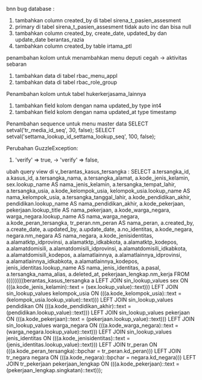 bnn
bug database :
1. tambahkan column created_by di tabel sirena_t_pasien_assesment
2. primary di tabel sirena_t_pasien_assesment tidak auto inc dan bisa null
3. tambahkan column created_by, create_date, updated_by dan update_date berantas_razia
4. tambahkan column created_by table irtama_ptl


penambahan kolom untuk menambahkan menu deputi cegah -> aktivitas sebaran
1. tambahkan data di tabel rbac_menu_appl
2. tambahkan data di tabel rbac_role_group


Penambahan kolom untuk tabel hukerkerjasama_lainnya
1. tambahkan field kolom dengan nama updated_by type int4
2. tambahkan field kolom dengan nama updated_at type timestamp

Penambahan sequence untuk menu master data
SELECT setval('tr_media_id_seq', 30, false);
SELECT setval('settama_lookup_id_settama_lookup_seq', 100, false);

Perubahan GuzzleException:
1. 'verify'          => true, -> 'verify'          => false,


ubah query view di v_berantas_kasus_tersangka :
SELECT a.tersangka_id, a.kasus_id, a.tersangka_nama, a.tersangka_alamat, a.kode_jenis_kelamin, sex.lookup_name AS nama_jenis_kelamin, a.tersangka_tempat_lahir, a.tersangka_usia, a.kode_kelompok_usia, kelompok_usia.lookup_name AS nama_kelompok_usia, a.tersangka_tanggal_lahir, a.kode_pendidikan_akhir, pendidikan.lookup_name AS nama_pendidikan_akhir, a.kode_pekerjaan, pekerjaan.lookup_title AS nama_pekerjaan, a.kode_warga_negara, warga_negara.lookup_name AS nama_warga_negara, a.kode_peran_tersangka, tr_peran.nm_peran AS nama_peran, a.created_by, a.create_date, a.updated_by, a.update_date, a.no_identitas, a.kode_negara, negara.nm_negara AS nama_negara, a.kode_jenisidentitas, a.alamatktp_idprovinsi, a.alamatktp_idkabkota, a.alamatktp_kodepos, a.alamatdomisili, a.alamatdomisili_idprovinsi, a.alamatdomisili_idkabkota, a.alamatdomisili_kodepos, a.alamatlainnya, a.alamatlainnya_idprovinsi, a.alamatlainnya_idkabkota, a.alamatlainnya_kodepos, jenis_identitas.lookup_name AS nama_jenis_identitas, a.pasal, a.tersangka_nama_alias, a.deleted_at, pekerjaan_lengkap.nm_kerja FROM (((((((((berantas_kasus_tersangka a LEFT JOIN sin_lookup_values sex ON (((a.kode_jenis_kelamin)::text = (sex.lookup_value)::text))) LEFT JOIN sin_lookup_values kelompok_usia ON (((a.kode_kelompok_usia)::text = (kelompok_usia.lookup_value)::text))) LEFT JOIN sin_lookup_values pendidikan ON (((a.kode_pendidikan_akhir)::text = (pendidikan.lookup_value)::text))) LEFT JOIN sin_lookup_values pekerjaan ON (((a.kode_pekerjaan)::text = (pekerjaan.lookup_value)::text))) LEFT JOIN sin_lookup_values warga_negara ON (((a.kode_warga_negara)::text = (warga_negara.lookup_value)::text))) LEFT JOIN sin_lookup_values jenis_identitas ON (((a.kode_jenisidentitas)::text = (jenis_identitas.lookup_value)::text))) LEFT JOIN tr_peran ON (((a.kode_peran_tersangka)::bpchar = tr_peran.kd_peran))) LEFT JOIN tr_negara negara ON (((a.kode_negara)::bpchar = negara.kd_negara))) LEFT JOIN tr_pekerjaan pekerjaan_lengkap ON (((a.kode_pekerjaan)::text = (pekerjaan_lengkap.singkatan)::text)));